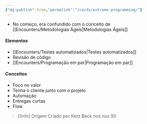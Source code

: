 ```yaml
---
{"dg-publish":true,"permalink":"/cards/extreme-programming/"}
---
```


- No começo, era confundido com o conceito de [[Encounters/Metodologias Ágeis\|Metodologias Ágeis]] 
#### Elementos
- [[Encounters/Testes automatizados\|Testes automatizados]]
- Revisão de código
- [[Encounters/Programação em par\|Programação em par]]
#### Conceitos
- Foco no valor
- Tenha o cliente junto com o projeto
- Automação
- Entregas curtas
-  Flow


>[!Info] Origem
>Criado por Kent Beck
>nos nos 90




